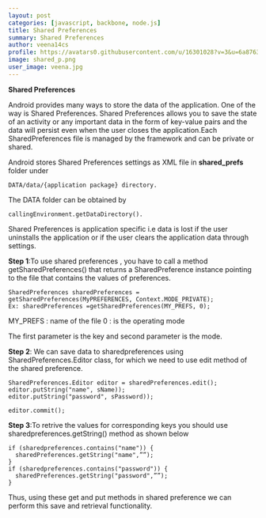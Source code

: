 ```yaml
---
layout: post
categories: [javascript, backbone, node.js]
title: Shared Preferences
summary: Shared Preferences
author: veena14cs
profile: https://avatars0.githubusercontent.com/u/16301028?v=3&u=6a8763d83df27dab2bc7f33eed2b6d7805b707b2&s=140"
image: shared_p.png
user_image: veena.jpg
---
```


**Shared Preferences**

Android provides many ways to store the data of the application. One of the way is Shared Preferences. Shared Preferences allows you to save the state of an activity or any important data  in the form of key-value pairs and the data will persist even when the user closes the application.Each SharedPreferences file is managed by the framework and can be private or shared.

Android stores Shared Preferences settings as XML file in **shared_prefs** folder under 

```
DATA/data/{application package} directory.
```

The DATA folder can be obtained by 

```
callingEnvironment.getDataDirectory().
```

Shared Preferences is application specific i.e data is lost if the user uninstalls the application or if the user clears the application data through settings.

**Step 1**:To use shared preferences , you have to call a method getSharedPreferences() that returns a SharedPreference instance pointing to the file that contains the values of preferences.

````````
SharedPreferences sharedPreferences = getSharedPreferences(MyPREFERENCES, Context.MODE_PRIVATE);        
Ex: sharedPreferences =getSharedPreferences(MY_PREFS, 0);

````````

MY_PREFS : name of the file 
0 : is the operating mode

The first parameter is the key and second parameter is the mode.

**Step 2**:  We can save data to sharedpreferences using SharedPreferences.Editor class, for which we need to use edit method of the shared preference.


````````
SharedPreferences.Editor editor = sharedPreferences.edit();
editor.putString("name", sName));
editor.putString("password", sPassword));

editor.commit();

````````

**Step 3**:To retrive the values for corresponding keys you should use sharedpreferences.getString() method as shown below


````````
if (sharedpreferences.contains("name")) {
  sharedPreferences.getString("name",””);
}
if (sharedpreferences.contains("password")) {
  sharedPreferences.getString("password",””);
}
````````

Thus, using these get and put methods in shared preference we can perform this save and retrieval functionality.


